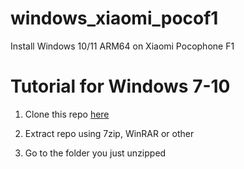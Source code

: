 # windows_xiaomi_pocof1
Install Windows 10/11 ARM64 on Xiaomi Pocophone F1

# Tutorial for Windows 7-10
1. Clone this repo [here](https://github.com/KhanhNguyen9872/ddos_python3/archive/refs/heads/main.zip)

2. Extract repo using 7zip, WinRAR or other

3. Go to the folder you just unzipped